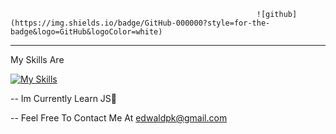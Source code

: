 
                                                           ![github](https://img.shields.io/badge/GitHub-000000?style=for-the-badge&logo=GitHub&logoColor=white)


--------

My Skills Are

[![My Skills](https://skills.thijs.gg/icons?i=js,css,html)](https://skills.thijs.gg) 

-- Im Currently Learn JS🎉

-- Feel Free To Contact Me At edwaldpk@gmail.com

